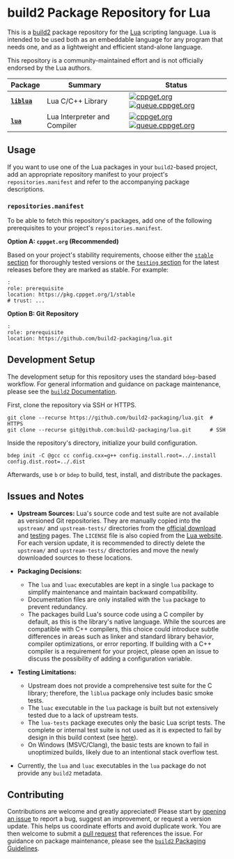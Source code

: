 # build2 Package Repository for Lua

This is a [build2](https://build2.org) package repository for the [Lua](https://lua.org/home.html) scripting language.
Lua is intended to be used both as an embeddable language for any program that needs one, and as a lightweight and efficient stand-alone language.

This repository is a community-maintained effort and is not officially endorsed by the Lua authors.

| Package | Summary | Status |
|---|---|---|
| **[`liblua`](liblua/PACKAGE-README.md)** | Lua C/C++ Library | [![cppget.org](https://img.shields.io/website/https/cppget.org/liblua.svg?down_message=offline&label=cppget.org&style=for-the-badge&up_color=blue&up_message=online)](https://cppget.org/liblua) [![queue.cppget.org](https://img.shields.io/website/https/queue.cppget.org/liblua.svg?down_message=empty&down_color=blue&label=queue.cppget.org&style=for-the-badge&up_color=orange&up_message=running)](https://queue.cppget.org/liblua) |
| **[`lua`](lua/PACKAGE-README.md)** | Lua Interpreter and Compiler | [![cppget.org](https://img.shields.io/website/https/cppget.org/lua.svg?down_message=offline&label=cppget.org&style=for-the-badge&up_color=blue&up_message=online)](https://cppget.org/lua) [![queue.cppget.org](https://img.shields.io/website/https/queue.cppget.org/lua.svg?down_message=empty&down_color=blue&label=queue.cppget.org&style=for-the-badge&up_color=orange&up_message=running)](https://queue.cppget.org/lua) |

## Usage
If you want to use one of the Lua packages in your `build2`-based project, add an appropriate repository manifest to your project's `repositories.manifest` and refer to the accompanying package descriptions.

### `repositories.manifest`
To be able to fetch this repository's packages, add one of the following prerequisites to your project's `repositories.manifest`.

**Option A: `cppget.org` (Recommended)**

Based on your project's stability requirements, choose either the [`stable` section](https://cppget.org/?about#pkg%3Acppget.org%2Fstable) for thoroughly tested versions or the [`testing` section](https://cppget.org/?about#pkg%3Acppget.org%2Ftesting) for the latest releases before they are marked as stable.
For example:

    :
    role: prerequisite
    location: https://pkg.cppget.org/1/stable
    # trust: ...

**Option B: Git Repository**

    :
    role: prerequisite
    location: https://github.com/build2-packaging/lua.git

## Development Setup
The development setup for this repository uses the standard `bdep`-based workflow.
For general information and guidance on package maintenance, please see the [`build2` Documentation](https://build2.org/doc.xhtml).

First, clone the repository via SSH or HTTPS.

    git clone --recurse https://github.com/build2-packaging/lua.git  # HTTPS
    git clone --recurse git@github.com:build2-packaging/lua.git      # SSH

Inside the repository's directory, initialize your build configuration.

    bdep init -C @gcc cc config.cxx=g++ config.install.root=../.install config.dist.root=../.dist

Afterwards, use `b` or `bdep` to build, test, install, and distribute the packages.

## Issues and Notes
- **Upstream Sources:** Lua's source code and test suite are not available as versioned Git repositories. They are manually copied into the `upstream/` and `upstream-tests/` directories from the [official download](https://lua.org/download.html) and [testing](https://www.lua.org/tests/) pages. The `LICENSE` file is also copied from the [Lua website](https://lua.org/license.html). For each version update, it is recommended to directly delete the `upstream/` and `upstream-tests/` directories and move the newly downloaded sources to these locations.

- **Packaging Decisions:**
    - The `lua` and `luac` executables are kept in a single `lua` package to simplify maintenance and maintain backward compatibility.
    - Documentation files are only installed with the `lua` package to prevent redundancy.
    - The packages build Lua's source code using a C compiler by default, as this is the library's native language. While the sources are compatible with C++ compilers, this choice could introduce subtle differences in areas such as linker and standard library behavior, compiler optimizations, or error reporting. If building with a C++ compiler is a requirement for your project, please open an issue to discuss the possibility of adding a configuration variable.

- **Testing Limitations:**
    - Upstream does not provide a comprehensive test suite for the C library; therefore, the `liblua` package only includes basic smoke tests.
    - The `luac` executable in the `lua` package is built but not extensively tested due to a lack of upstream tests.
    - The `lua-tests` package executes only the basic Lua script tests. The complete or internal test suite is not used as it is expected to fail by design in this build context (see [here](https://www.lua.org/tests/)).
    - On Windows (MSVC/Clang), the basic tests are known to fail in unoptimized builds, likely due to an intentional stack overflow test.

- Currently, the `lua` and `luac` executables in the `lua` package do not provide any `build2` metadata.

## Contributing
Contributions are welcome and greatly appreciated!
Please start by [opening an issue](https://github.com/build2-packaging/lua/issues) to report a bug, suggest an improvement, or request a version update.
This helps us coordinate efforts and avoid duplicate work.
You are then welcome to submit a [pull request](https://github.com/build2-packaging/lua/pulls) that references the issue.
For guidance on package maintenance, please see the [`build2` Packaging Guidelines](https://build2.org/build2-toolchain/doc/build2-toolchain-packaging.xhtml).
